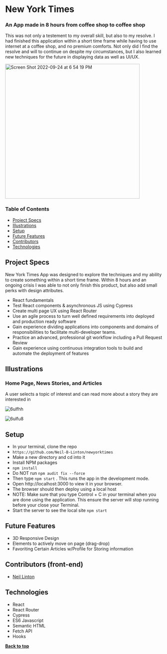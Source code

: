 # New York Times
### An App made in 8 hours from coffee shop to coffee shop

This was not only a testement to my overall skill, but also to my resolve. I had finished this application within a short time frame while having to use internet at a coffee shop, and no premium comforts. Not only did I find the resolve and will to continue on despite my circumstances, but I also learned new techniques for the future in displaying data as well as UI/UX.

<img width="431" alt="Screen Shot 2022-09-24 at 6 54 19 PM" src="https://user-images.githubusercontent.com/97007726/192125408-43bde7d3-64ee-43f3-919e-525fcf1b6390.png">

### Table of Contents
- [Project Specs](#project-specs)
- [Illustrations](#illustrations)
- [Setup](#setup)
- [Future Features](#future-features)
- [Contributors](#contributors)
- [Technologies](#technologies)


## Project Specs

New York Times App was designed to explore the techniques and my ability to create something within a short time frame. Within 8 hours and an ongoing crisis I was able to not only finish this product, but also add small perks with design attributes. 


- React fundamentals
- Test React components & asynchronous JS using Cypress
- Create multi page UX using React Router
- Use an agile process to turn well defined requirements into deployed and production ready software
- Gain experience dividing applications into components and domains of responsibilities to facilitate multi-developer teams. 
- Practice an advanced, professional git workflow including a Pull Request Review
- Gain experience using continuous integration tools to build and automate the deployment of features

## Illustrations

### Home Page, News Stories, and Articles
A user selects a topic of interest and can read more about a story they are interested in 

![6ulfhh](https://user-images.githubusercontent.com/97007726/192125507-96c4e746-8544-4fde-9a55-dff83d79e295.gif)

![6ulfu8](https://user-images.githubusercontent.com/97007726/192125600-3ad42cac-5ae0-463f-a962-c6ffd0fa2b43.gif)

## Setup

- In your terminal, clone the repo
- `https://github.com/Neil-B-Linton/newyorktimes`
- Make a new directory and cd into it
- Install NPM packages
- `npm install`
- Do NOT run `npm audit fix --force`
- Then type `npm start` . This runs the app in the development mode.
- Open http://localhost:3000 to view it in your browser.
- The browser should then deploy using a local host
- NOTE: Make sure that you type Control + C in your terminal when you are done using the application. This ensure the server will stop running before your close your Terminal.
- Start the server to see the local site `npm start`

## Future Features

- 3D Responsive Design
- Elements to actively move on page (drag-drop)
- Favoriting Certain Articles w/Profile for Storing information

## Contributors (front-end)
- [Neil Linton](https://github.com/Neil-B-Linton)

## Technologies

- React
- React Router
- Cypress
- ES6 Javascript
- Semantic HTML
- Fetch API
- Hooks


**[Back to top](#table-of-contents)**
